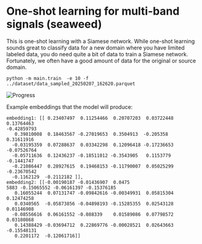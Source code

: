# One-shot learning for multi-band signals (seaweed)

This is one-shot learning with a Siamese network. While one-shot learning sounds great to classify data for a new domain where you have limited labeled data, you do need quite a bit of data to train a Siamese network.  Fortunately, we often have a good amount of data for the original or source domain. 

```python -m main.train  -e 10 -f ../dataset/data_sampled_20250207_162620.parquet```

![Progress](/assets/animated_plot_small.gif)

Example embeddings that the model will produce:
```
embedding1: [[ 0.23407497  0.11254466  0.20707203  0.03722448  0.13764463
-0.42859793
   0.39810008  0.18463567 -0.27019653  0.3504913  -0.205358    0.31611916
  -0.03195359  0.07288637  0.03342298  0.12096418 -0.17236653 -0.07526764
  -0.05711636  0.12436237 -0.18511012 -0.3543905   0.1153779  -0.1441747
  -0.21086447  0.28927615  0.19468153 -0.11790007  0.05025299 -0.23670542
  -0.1162129  -0.2112182 ]],
embedding2: [[-0.00190187 -0.01436907  0.0475
5883 -0.15065552 -0.06161397 -0.15376185
   0.16055244  0.07131747 -0.09842616 -0.00349931  0.05815304  0.12474258
   0.0340565  -0.05873856 -0.04898193 -0.15285355  0.02543128  0.01146908
  -0.08556616  0.06161552 -0.088339    0.01589086  0.07798572  0.03180868
   0.14388429 -0.03694712  0.22869776 -0.00028521  0.02643663 -0.15548131
   0.2201172  -0.12061716]]
```
